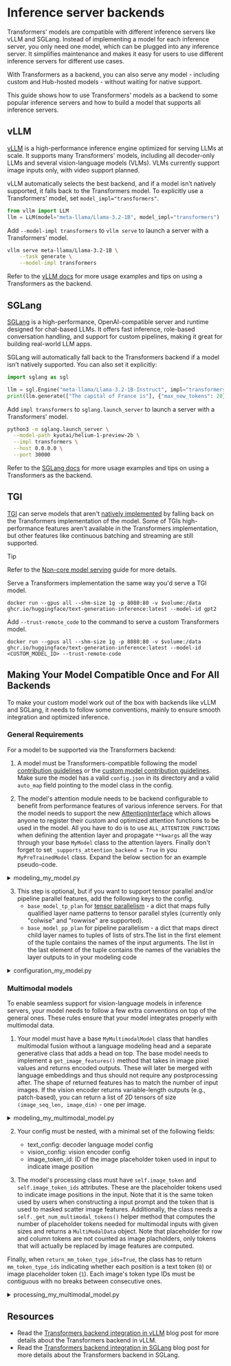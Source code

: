 <!--Copyright 2025 The HuggingFace Team. All rights reserved.

Licensed under the Apache License, Version 2.0 (the "License"); you may not use this file except in compliance with
the License. You may obtain a copy of the License at

http://www.apache.org/licenses/LICENSE-2.0

Unless required by applicable law or agreed to in writing, software distributed under the License is distributed on
an "AS IS" BASIS, WITHOUT WARRANTIES OR CONDITIONS OF ANY KIND, either express or implied. See the License for the
specific language governing permissions and limitations under the License.

⚠️ Note that this file is in Markdown but contain specific syntax for our doc-builder (similar to MDX) that may not be
rendered properly in your Markdown viewer.

-->

# Inference server backends

Transformers' models are compatible with different inference servers like vLLM and SGLang. Instead of implementing a model for each inference server, you only need one model, which can be plugged into any inference server. It simplifies maintenance and makes it easy for users to use different inference servers for different use cases.

With Transformers as a backend, you can also serve any model - including custom and Hub-hosted models - without waiting for native support.

This guide shows how to use Transformers' models as a backend to some popular inference servers and how to build a model that supports all inference servers.

## vLLM

[vLLM](https://github.com/vllm-project/vllm) is a high-performance inference engine optimized for serving LLMs at scale. It supports many Transformers' models, including all decoder-only LLMs and several vision-language models (VLMs). VLMs currently support image inputs only, with video support planned.

vLLM automatically selects the best backend, and if a model isn’t natively supported, it falls back to the Transformers model. To explicitly use a Transformers' model, set `model_impl="transformers"`.

```python
from vllm import LLM
llm = LLM(model="meta-llama/Llama-3.2-1B", model_impl="transformers")
```
Add `--model-impl transformers` to `vllm serve` to launch a server with a Transformers' model.

```bash
vllm serve meta-llama/Llama-3.2-1B \
    --task generate \
    --model-impl transformers
```

Refer to the [vLLM docs](https://docs.vllm.ai/en/latest/models/transformers_backend.html) for more usage examples and tips on using a Transformers as the backend.


## SGLang

[SGLang](https://github.com/InternLM/sglang) is a high-performance, OpenAI-compatible server and runtime designed for chat-based LLMs. It offers fast inference, role-based conversation handling, and support for custom pipelines, making it great for building real-world LLM apps.

SGLang will automatically fall back to the Transformers backend if a model isn’t natively supported. You can also set it explicitly:

```python
import sglang as sgl

llm = sgl.Engine("meta-llama/Llama-3.2-1B-Instruct", impl="transformers")
print(llm.generate(["The capital of France is"], {"max_new_tokens": 20})[0])
```

Add `impl transformers` to `sglang.launch_server` to launch a server with a Transformers' model.
          
      
    
    
  


```bash
python3 -m sglang.launch_server \
  --model-path kyutai/helium-1-preview-2b \
  --impl transformers \
  --host 0.0.0.0 \
  --port 30000
```

Refer to the [SGLang docs](https://docs.sglang.ai/supported_models/transformers_fallback.html) for more usage examples and tips on using a Transformers as the backend.

## TGI

[TGI](https://huggingface.co/docs/text-generation-inference/index) can serve models that aren't [natively implemented](https://huggingface.co/docs/text-generation-inference/supported_models) by falling back on the Transformers implementation of the model. Some of TGIs high-performance features aren't available in the Transformers implementation, but other features like continuous batching and streaming are still supported.

> [!TIP]
> Refer to the [Non-core model serving](https://huggingface.co/docs/text-generation-inference/basic_tutorials/non_core_models) guide for more details.

Serve a Transformers implementation the same way you'd serve a TGI model.

```docker
docker run --gpus all --shm-size 1g -p 8080:80 -v $volume:/data ghcr.io/huggingface/text-generation-inference:latest --model-id gpt2
```

Add `--trust-remote_code` to the command to serve a custom Transformers model.

```docker
docker run --gpus all --shm-size 1g -p 8080:80 -v $volume:/data ghcr.io/huggingface/text-generation-inference:latest --model-id <CUSTOM_MODEL_ID> --trust-remote-code
```

## Making Your Model Compatible Once and For All Backends

To make your custom model work out of the box with backends like vLLM and SGLang, it needs to follow some conventions, mainly to ensure smooth integration and optimized inference.


### General Requirements

For a model to be supported via the Transformers backend:

1. A model must be Transformers-compatible following the model [contribution guidelines](./add_new_model) or the [custom model contribution guidelines](./custom_models). Make sure the model has a valid `config.json` in its directory and a valid `auto_map` field pointing to the model class in the config.

2. The model's attention module needs to be backend configurable to benefit from performance features of various inference servers. For that the model needs to support the new [AttentionInterface](https://huggingface.co/docs/transformers/en/attention_interface) which allows anyone to register their custom and optimized attention functions to be used in the model. All you have to do is to use `ALL_ATTENTION_FUNCTIONS` when defining the attention layer and propagate `**kwargs` all the way through your base `MyModel` class to the attention layers. Finally don't forget to set `_supports_attention_backend = True` in you `MyPreTrainedModel` class. Expand the below section for an example pseudo-code.

<details>
<summary>modeling_my_model.py</summary>

```python

from transformers import PreTrainedModel
from torch import nn

class MyAttention(nn.Module):

    def forward(self, hidden_states, **kwargs):
        ...
        attention_interface = ALL_ATTENTION_FUNCTIONS[self.config._attn_implementation]
        attn_output, attn_weights = attention_interface(
            self,
            query_states,
            key_states,
            value_states,
            **kwargs,
        )
        ...

class MyModel(PreTrainedModel):
    _supports_attention_backend = True
```

</details>

3. This step is optional, but if you want to support tensor parallel and/or pipeline parallel features, add the following keys to the config.
    * `base_model_tp_plan` for [tensor parallelism](https://huggingface.co/docs/transformers/perf_infer_gpu_multi) - a dict that maps fully qualified layer name patterns to tensor parallel styles (currently only "colwise" and "rowwise" are supported).
    * `base_model_pp_plan` for pipeline parallelism - a dict that maps direct child layer names to tuples of lists of strs.The list in the first element of the tuple contains the names of the input arguments. The list in the last element of the tuple contains the names of the variables the layer outputs to in your modeling code

<details>
<summary>configuration_my_model.py</summary>

```python

from transformers import PretrainedConfig

class MyConfig(PretrainedConfig):
    base_model_tp_plan = {
        "layers.*.self_attn.k_proj": "colwise",
        "layers.*.self_attn.v_proj": "colwise",
        "layers.*.self_attn.o_proj": "rowwise",
        "layers.*.mlp.gate_proj": "colwise",
        "layers.*.mlp.up_proj": "colwise",
        "layers.*.mlp.down_proj": "rowwise",
    }
    base_model_pp_plan = {
        "embed_tokens": (["input_ids"], ["inputs_embeds"]),
        "layers": (["hidden_states", "attention_mask"], ["hidden_states"]),
        "norm": (["hidden_states"], ["hidden_states"]),
    }
```
</details>

### Multimodal models

To enable seamless support for vision-language models in inference servers, your model needs to follow a few extra conventions on top of the general ones. These rules ensure that your model integrates properly with multimodal data.

1. Your model must have a base `MyMultimodalModel` class that handles multimodal fusion without a language modeling head and a separate generative class that adds a head on top. The base model needs to implement a `get_image_features()` method that takes in image pixel values and returns encoded outputs. These will later be merged with language embeddings and thus should not require any postprocessing after. The shape of returned features has to match the number of input images. If the vision encoder returns variable-length outputs (e.g., patch-based), you can return a list of 2D tensors of size `(image_seq_len, image_dim)` - one per image. 
<details>
<summary>modeling_my_multimodal_model.py</summary>

```python
from transformers.generation import GenerationMixin

class MyMultimodalModel(MyMultimodalPreTrainedModel):
    def __init__(self, config):
        super().__init__(config)
        self.language_model = AutoModel.from_config(config.text_config)
        self.vision_tower = AutoModel.from_config(config.vision_config)
        self.multimodal_projection = nn.Linear(vision_dim, text_dim)
    
    def get_image_features(self, pixel_values):
        return self.vision_tower(pixel_values).last_hidden_states
    
    def forward(self, input_ids, pixel_values, **kwargs):
        # process your inputs
        return MyModelOutputWithPast(
            last_hidden_state=last_hidden_state,
            image_hidden_states=image_features,
            [...]
        )

class MyMultimodalModelForConditionalGeneration(MyMultimodalPreTrainedModel, GenerationMixin):
    def __init__(self, config):
        super().__init__(config)
        self.model = MyMultimodalModel(config)
        self.lm_head = nn.Linear(hidden_dim, vocab_size)
```
</details>


2. Your config must be nested, with a minimal set of the following fields:
    * text_config: decoder language model config
    * vision_config: vision encoder config
    * image_token_id: ID of the image placeholder token used in input to indicate image position

3. The model's processing class must have `self.image_token` and `self.image_token_ids` attributes. These are the placeholder tokens used to indicate image positions in the input. Note that it is the same token used by users when constructing a input prompt and the token that is used to masked scatter image features. Additionally, the class needs a `self._get_num_multimodal_tokens()` helper method that computes the number of placeholder tokens needed for multimodal inputs with given sizes and returns a `MultiModalData` object. Note that placeholder for row and column tokens are not counted as image placholders, only tokens that will actually be replaced by image features are computed.

Finally, when `return_mm_token_type_ids=True`, the class has to return `mm_token_type_ids` indicating whether each position is a text token (`0`) or image placeholder token (`1`). Each image's token type IDs must be contiguous with no breaks between consecutive ones.

<details>
<summary>processing_my_multimodal_model.py</summary>

```python
class MyMultimodalProcessor(ProcessorMixin):

    def __call__(self, images=None, text=None, **kwargs):
        if return_mm_token_type_ids:
            mm_token_type_ids = np.zeros_like(input_ids)
            mm_token_type_ids[input_ids == self.image_token_id] = 1
            text_inputs["mm_token_type_ids"] = mm_token_type_ids.tolist()
        return BatchFeature(data={**text_inputs, **image_inputs}, tensor_type=return_tensors)

    def _get_num_multimodal_tokens(self, image_sizes=None, **kwargs):
        """
        Computes the number of placeholder tokens needed for multimodal inputs with the given sizes.
        Args:
            image_sizes (`list[list[int]]`, *optional*):
                The input sizes formatted as (height, width) per each image.
        Returns:
            `MultiModalData`: A `MultiModalData` object holding number of tokens per each of the provided
            input modalities, along with other useful data.
        """
        vision_data = {}
        if image_sizes is not None:
            num_image_tokens = [256] * len(image_sizes) # 256 placeholder tokens for each image always
            num_image_patches = [1] * len(image_sizes) # no patching, thus each image is processed as a single base image
            vision_data.update({"num_image_tokens": num_image_tokens, "num_image_patches": num_image_patches})
        return MultiModalData(**vision_data)
```
</details>

## Resources

* Read the [Transformers backend integration in vLLM](https://blog.vllm.ai/2025/04/11/transformers-backend.html) blog post for more details about the Transformers backend in vLLM.
* Read the [Transformers backend integration in SGLang](https://huggingface.co/blog/transformers-backend-sglang) blog post for more details about the Transformers backend in SGLang.
